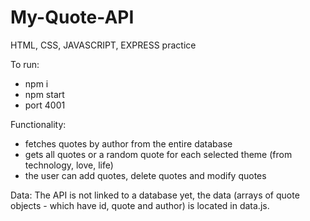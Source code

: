 # My-Quote-API
HTML, CSS, JAVASCRIPT, EXPRESS practice

To run:
- npm i
- npm start
- port 4001

Functionality:
  - fetches quotes by author from the entire database 
  - gets all quotes or a random quote for each selected theme (from technology, love, life) 
  - the user can add quotes, delete quotes and modify quotes 

Data: 
The API is not linked to a database yet, the data (arrays of quote objects - which have id, quote and author) is located in data.js.
